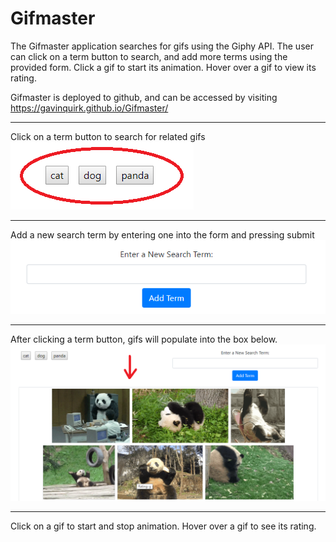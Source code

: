 # Gifmaster

The Gifmaster application searches for gifs using the Giphy API. The user can click on a term button to search, and add more terms using the provided form. Click a gif to start its animation. Hover over a gif to view its rating.

Gifmaster is deployed to github, and can be accessed by visiting https://gavinquirk.github.io/Gifmaster/
<hr>
Click on a term button to search for related gifs
<br>
<img src='./assets/images/readme-images/term-buttons.png'>
<hr>
Add a new search term by entering one into the form and pressing submit
<img src='./assets/images/readme-images/new-term-entry.png'>
<hr>
After clicking a term button, gifs will populate into the box below.
<img src='./assets/images/readme-images/gif-population.png'>
<hr>
Click on a gif to start and stop animation. Hover over a gif to see its rating.

